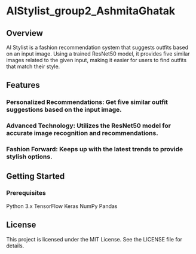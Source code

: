 # AIStylist_group2_AshmitaGhatak

## Overview

AI Stylist is a fashion recommendation system that suggests outfits based on an input image. Using a trained ResNet50 model, it provides five similar images related to the given input, making it easier for users to find outfits that match their style.

## Features

### Personalized Recommendations: Get five similar outfit suggestions based on the input image.
### Advanced Technology: Utilizes the ResNet50 model for accurate image recognition and recommendations.
### Fashion Forward: Keeps up with the latest trends to provide stylish options.

## Getting Started

### Prerequisites

Python 3.x
TensorFlow
Keras
NumPy
Pandas

## License

This project is licensed under the MIT License. See the LICENSE file for details.
